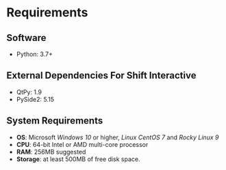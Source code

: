 # Requirements

## Software

- Python: 3.7+

## External Dependencies For Shift Interactive

- QtPy: 1.9
- PySide2: 5.15

## System Requirements

- **OS**: Microsoft *Windows 10* or higher, *Linux CentOS 7* and *Rocky Linux 9*
- **CPU**: 64-bit Intel or AMD multi-core processor
- **RAM**: 256MB suggested
- **Storage**: at least 500MB of free disk space.
